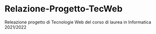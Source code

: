 # Relazione-Progetto-TecWeb
Releazione progetto di Tecnologie Web del corso di laurea in Informatica 2021/2022
